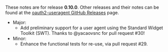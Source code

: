 These notes are for release **0.10.0**.
Other releases and their notes can be found at the [oauth2-useragent GitHub Releases](https://github.com/Microsoft/oauth2-useragent/releases) page.

* Major:
    * Add preliminary support for a user agent using the Standard Widget Toolkit (SWT).  Thanks to @yacaovsnc for pull request #30!
* Minor:
    * Enhance the functional tests for re-use, via pull request #29.
